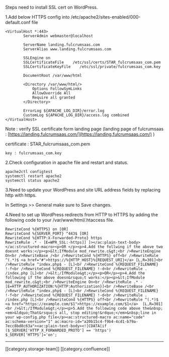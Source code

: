 Steps need to install SSL cert on WordPress.



1.Add below HTTPS config into /etc/apache2/sites-enabled/000-default.conf file


```
<VirtualHost *:443>
        ServerAdmin webmaster@localhost

        ServerName landing.fulcrumsaas.com
        ServerAlias www.landing.fulcrumsaas.com

        SSLEngine on
        SSLCertificateFile    /etc/ssl/certs/STAR_fulcrumsaas_com.pem
        SSLCertificateKeyFile    /etc/ssl/private/fulcrumsaas_com.key

        DocumentRoot /var/www/html

        <Directory /var/www/html/>
            Options FollowSymLinks
            AllowOverride All
            Require all granted
        </Directory>

        ErrorLog ${APACHE_LOG_DIR}/error.log
        CustomLog ${APACHE_LOG_DIR}/access.log combined
</VirtualHost>
```
 Note : verify SSL certificate form landing page (landing page of fulcrumsaas : [https://landing.fulcrumsaas.com/](https://landing.fulcrumsaas.com/) )

   certificate : STAR_fulcrumsaas_com.pem

    key : fulcrumsaas_com.key



2.Check configuration in apache file and restart and status.


```
apache2ctl configtest 
systemctl restart apache2 
systemctl status apache2
```


3.Need to update your WordPress and site URL address fields by replacing http with https.

In Settings >> General make sure to Save changes.



4.Need to set up WordPress redirects from HTTP to HTTPS by adding the following code to your /var/www/html/.htaccess file.


```
RewriteCond %{HTTPS} on [OR]
RewriteCond %{SERVER_PORT} ^443$ [OR]
RewriteCond %{HTTP:X-Forwarded-Proto} https
RewriteRule .* - [E=WPR_SSL:-https]] ]></ac:plain-text-body></ac:structured-macro><p>OR </p><p>4.Add the follwing if the above two doesnt works:</p><p>&lt;IfModule mod_rewrite.c&gt;<br />RewriteEngine On<br />RewriteBase /<br />RewriteCond %{HTTPS} off<br />RewriteRule ^(.*)$ <a href="#">https://%{HTTP_HOST}%{REQUEST_URI}</a> [L,R=301]<br />RewriteRule ^index.php$ - [L]<br />RewriteCond %{REQUEST_FILENAME} !-f<br />RewriteCond %{REQUEST_FILENAME} !-d<br />RewriteRule . /index.php [L]<br />&lt;/IfModule&gt;</p><p>OR</p><p>4.Add the following if the above doesn&rsquo;t works:</p><p>&lt;IfModule mod_rewrite.c&gt;<br />RewriteEngine On<br />RewriteRule .* - [E=HTTP_AUTHORIZATION:%{HTTP:Authorization}]<br />RewriteBase /<br />RewriteRule ^index.php$ - [L]<br />RewriteCond %{REQUEST_FILENAME} !-f<br />RewriteCond %{REQUEST_FILENAME} !-d<br />RewriteRule . /index.php [L]<br />RewriteCond %{HTTPS} off<br />RewriteRule ^(.*)$ <a href="https://example.com/$1">https://example.com/$1</a>  [L,R=301]<br />&lt;/IfModule&gt;</p><p>5.Add the following code above the&nbsp;<em>&ldquo;That&rsquo;s all, stop editing!&rdquo;</em>&nbsp;line in your wp-config.php file</p><ac:structured-macro ac:name="code" ac:schema-version="1" ac:macro-id="a20b15c4-f9b4-4cd1-b79a-7ecc8bd8c63a"><ac:plain-text-body><![CDATA[if ($_SERVER['HTTP_X_FORWARDED_PROTO'] == 'https') $_SERVER['HTTPS']='on';
```










*****

[[category.storage-team]] 
[[category.confluence]] 
